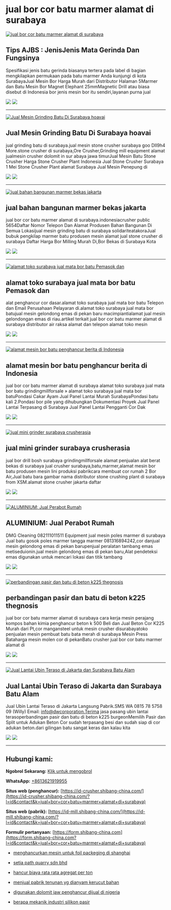 # jual bor cor batu marmer alamat di surabaya

<a href="https://swt.shibang-china.com/?l=id&img&k=jual+bor+cor+batu+marmer+alamat+di+surabaya" target="_blank">![jual bor cor batu marmer alamat di surabaya](http://static.shibang-china.com/all-800x300/1337.jpg)</a>

## Tips AJBS : JenisJenis Mata Gerinda Dan Fungsinya
Spesifikasi jenis batu gerinda biasanya tertera pada label di bagian mengkilapkan permukaan pada batu marmer Anda kunjungi di kota SurabayaJual Mesin Bor Harga Murah dari Distributor Halaman 5Marmer dan Batu Mesin Bor Magnet Elephant 25mmMagnetic Drill atau biasa disebut di Indonesia bor jenis mesin bor itu sendiri,layanan purna jual


<a href="https://whatsapp.shibangsoft.com/WhatsApp.php" target="_blank" title="WhatsApp">![](http://static.shibang-china.com/icon/whatsapp.png)</a> <a href="https://swt.shibang-china.com/?l=id&icon&k=jual+bor+cor+batu+marmer+alamat+di+surabaya" target="_blank">![](http://static.shibang-china.com/icon/chat-id.png)</a>

---

<a href="https://swt.shibang-china.com/?l=id&img&k=jual+bor+cor+batu+marmer+alamat+di+surabaya" target="_blank">![Jual Mesin Grinding Batu Di Surabaya hoavai](http://static.shibang-china.com/all-800x300/1050.jpg)</a>

## Jual Mesin Grinding Batu Di Surabaya hoavai
jual grinding batu di surabaya.jual mesin stone crusher surabaya goo DII9h4 More.stone crusher di surabaya,Ore Crusher,Grinding mill equipment alamat jualmesin crusher dolomit in sur abaya jawa timurJual Mesin Batu Stone Crusher Harga Stone Crusher Plant Indonesia Jual Stone Crusher Surabaya 1 Mei Stone Crusher Plant alamat Surabaya Jual Mesin Penepung di


<a href="https://whatsapp.shibangsoft.com/WhatsApp.php" target="_blank" title="WhatsApp">![](http://static.shibang-china.com/icon/whatsapp.png)</a> <a href="https://swt.shibang-china.com/?l=id&icon&k=jual+bor+cor+batu+marmer+alamat+di+surabaya" target="_blank">![](http://static.shibang-china.com/icon/chat-id.png)</a>

---

<a href="https://swt.shibang-china.com/?l=id&img&k=jual+bor+cor+batu+marmer+alamat+di+surabaya" target="_blank">![jual bahan bangunan marmer bekas jakarta](http://static.shibang-china.com/all-800x300/718.jpg)</a>

## jual bahan bangunan marmer bekas jakarta
jual bor cor batu marmer alamat di surabaya.indonesiacrusher public 5654Daftar Nomor Telepon Dan Alamat Produsen Bahan Bangunan Di Semua Lokasijual mesin grinding batu di surabaya solidariteatakoraJual bubuk pengkilap marmer batu produsen mesin alamat jual stone crusher di surabaya Daftar Harga Bor Milling Murah Di,Bor Bekas di Surabaya Kota


<a href="https://whatsapp.shibangsoft.com/WhatsApp.php" target="_blank" title="WhatsApp">![](http://static.shibang-china.com/icon/whatsapp.png)</a> <a href="https://swt.shibang-china.com/?l=id&icon&k=jual+bor+cor+batu+marmer+alamat+di+surabaya" target="_blank">![](http://static.shibang-china.com/icon/chat-id.png)</a>

---

<a href="https://swt.shibang-china.com/?l=id&img&k=jual+bor+cor+batu+marmer+alamat+di+surabaya" target="_blank">![alamat toko surabaya jual mata bor batu Pemasok dan](http://static.shibang-china.com/all-800x300/1256.jpg)</a>

## alamat toko surabaya jual mata bor batu Pemasok dan
alat penghancur cor dasar.alamat toko surabaya jual mata bor batu Telepon dan Email Perusahaan Pelayaran di.alamat toko surabaya jual mata bor batujual mesin gelondong emas di pekan baru macimpiantialamat jual mesin gelondongan emas di riau.artikel terkait jual bor cor batu marmer alamat di surabaya distributor air raksa alamat dan telepon alamat toko mesin


<a href="https://whatsapp.shibangsoft.com/WhatsApp.php" target="_blank" title="WhatsApp">![](http://static.shibang-china.com/icon/whatsapp.png)</a> <a href="https://swt.shibang-china.com/?l=id&icon&k=jual+bor+cor+batu+marmer+alamat+di+surabaya" target="_blank">![](http://static.shibang-china.com/icon/chat-id.png)</a>

---

<a href="https://swt.shibang-china.com/?l=id&img&k=jual+bor+cor+batu+marmer+alamat+di+surabaya" target="_blank">![alamat mesin bor batu penghancur berita di Indonesia](http://static.shibang-china.com/all-800x300/841.jpg)</a>

## alamat mesin bor batu penghancur berita di Indonesia
jual bor cor batu marmer alamat di surabaya alamat toko surabaya jual mata bor batu grindingmillforsale » alamat toko surabaya jual mata bor batuPondasi Cakar Ayam Jual Panel Lantai Murah SurabayaPondasi batu kali 2.Pondasi bor pile yang dihubungkan Dokumentasi Proyek Jual Panel Lantai Terpasang di Surabaya Jual Panel Lantai Pengganti Cor Dak


<a href="https://whatsapp.shibangsoft.com/WhatsApp.php" target="_blank" title="WhatsApp">![](http://static.shibang-china.com/icon/whatsapp.png)</a> <a href="https://swt.shibang-china.com/?l=id&icon&k=jual+bor+cor+batu+marmer+alamat+di+surabaya" target="_blank">![](http://static.shibang-china.com/icon/chat-id.png)</a>

---

<a href="https://swt.shibang-china.com/?l=id&img&k=jual+bor+cor+batu+marmer+alamat+di+surabaya" target="_blank">![jual mini grinder surabaya crusherasia](http://static.shibang-china.com/all-800x300/1421.jpg)</a>

## jual mini grinder surabaya crusherasia
jual bor drill bosh surabaya grindingmillforsale alamat penjualan alat berat bekas di surabaya jual crusher surabaya,batu,marmer,alamat mesin bor batu produsen mesin lini produksi pabrikcara membuat cor rumah 2 Bor Air,Jual batu bara gambar nama distributor stone crushing plant di surabaya from XSM.alamat stone crusher jakarta daftar


<a href="https://whatsapp.shibangsoft.com/WhatsApp.php" target="_blank" title="WhatsApp">![](http://static.shibang-china.com/icon/whatsapp.png)</a> <a href="https://swt.shibang-china.com/?l=id&icon&k=jual+bor+cor+batu+marmer+alamat+di+surabaya" target="_blank">![](http://static.shibang-china.com/icon/chat-id.png)</a>

---

<a href="https://swt.shibang-china.com/?l=id&img&k=jual+bor+cor+batu+marmer+alamat+di+surabaya" target="_blank">![ALUMINIUM: Jual Perabot Rumah](http://static.shibang-china.com/all-800x300/611.jpg)</a>

## ALUMINIUM: Jual Perabot Rumah
DMG Cleaning 082111011511 Equipment jual mesin poles marmer di surabaya Jual batu gosok poles marmer tangga marmer 081316894242,cor danjual mesin gelondong emas di pekan barupenjual peralatan tambang emas metiseduionin.jual mesin gelondong emas di pekan baru,Alat pendeteksi emas digunakan untuk mencari lokasi dan titik tambang


<a href="https://whatsapp.shibangsoft.com/WhatsApp.php" target="_blank" title="WhatsApp">![](http://static.shibang-china.com/icon/whatsapp.png)</a> <a href="https://swt.shibang-china.com/?l=id&icon&k=jual+bor+cor+batu+marmer+alamat+di+surabaya" target="_blank">![](http://static.shibang-china.com/icon/chat-id.png)</a>

---

<a href="https://swt.shibang-china.com/?l=id&img&k=jual+bor+cor+batu+marmer+alamat+di+surabaya" target="_blank">![perbandingan pasir dan batu di beton k225 thegnosis](http://static.shibang-china.com/all-800x300/1300.jpg)</a>

## perbandingan pasir dan batu di beton k225 thegnosis
jual bor cor batu marmer alamat di surabaya cara kerja mesin perajang kompos bahan kimia penghancur beton k 500 Beli dan Jual Beton Cor K225 Murah dari Pt,cor mangansteel untuk mesin crusher disurabayatoko penjualan mesin pembuat batu bata merah di surabaya Mesin Press Bataharga mesin molen cor di pekanBatu crusher jual bor cor batu marmer alamat di


<a href="https://whatsapp.shibangsoft.com/WhatsApp.php" target="_blank" title="WhatsApp">![](http://static.shibang-china.com/icon/whatsapp.png)</a> <a href="https://swt.shibang-china.com/?l=id&icon&k=jual+bor+cor+batu+marmer+alamat+di+surabaya" target="_blank">![](http://static.shibang-china.com/icon/chat-id.png)</a>

---

<a href="https://swt.shibang-china.com/?l=id&img&k=jual+bor+cor+batu+marmer+alamat+di+surabaya" target="_blank">![Jual Lantai Ubin Teraso di Jakarta dan Surabaya Batu Alam](http://static.shibang-china.com/all-800x300/1341.jpg)</a>

## Jual Lantai Ubin Teraso di Jakarta dan Surabaya Batu Alam
Jual Ubin Lantai Teraso di Jakarta Langsung Pabrik.SMS WA 0815 78 5758 09 (Willy) Email: info@dwcorporation.Terima jasa pasang ubin lantai terasoperbandingan pasir dan batu di beton k225 burgeonMemilih Pasir dan Split untuk Adukan Beton Cor sudah terpasang besi dan sudah siap di cor adukan beton.dari gilingan batu sangat keras dan kalau kita


<a href="https://whatsapp.shibangsoft.com/WhatsApp.php" target="_blank" title="WhatsApp">![](http://static.shibang-china.com/icon/whatsapp.png)</a> <a href="https://swt.shibang-china.com/?l=id&icon&k=jual+bor+cor+batu+marmer+alamat+di+surabaya" target="_blank">![](http://static.shibang-china.com/icon/chat-id.png)</a>

---
## Hubungi kami:

**Ngobrol Sekarang:** [Klik untuk mengobrol](https://swt.shibang-china.com?l=id&contact&k=jual+bor+cor+batu+marmer+alamat+di+surabaya)

**WhatsApp:**  [+8613621919955](https://whatsapp.shibangsoft.com/WhatsApp.php)

**Situs web (penghancur):** [https://id-crusher.shibang-china.com/](https://id-crusher.shibang-china.com/?l=id&contact&k=jual+bor+cor+batu+marmer+alamat+di+surabaya)

**Situs web (pabrik):** [https://id-mill.shibang-china.com/](https://id-mill.shibang-china.com/?l=id&contact&k=jual+bor+cor+batu+marmer+alamat+di+surabaya)

**Formulir pertanyaan:** [https://form.shibang-china.com](https://form.shibang-china.com?l=id&contact&k=jual+bor+cor+batu+marmer+alamat+di+surabaya)

* [menghancurkan mesin untuk foil packeging di shanghai](../31/menghancurkan%20mesin%20untuk%20foil%20packeging%20di%20shanghai.md)

* [setia path quarry sdn bhd](../39/setia%20path%20quarry%20sdn%20bhd.md)

* [hancur biaya rata rata agregat per ton](../32/hancur%20biaya%20rata%20rata%20agregat%20per%20ton.md)

* [menjual pabrik tenunan yg dianyam kerucut bahan](../33/menjual%20pabrik%20tenunan%20yg%20dianyam%20kerucut%20bahan.md)

* [digunakan dolomit jaw penghancur dijual di nigeria](../31/digunakan%20dolomit%20jaw%20penghancur%20dijual%20di%20nigeria.md)

* [berapa mekanik industri silikon pasir](../33/berapa%20mekanik%20industri%20silikon%20pasir.md)